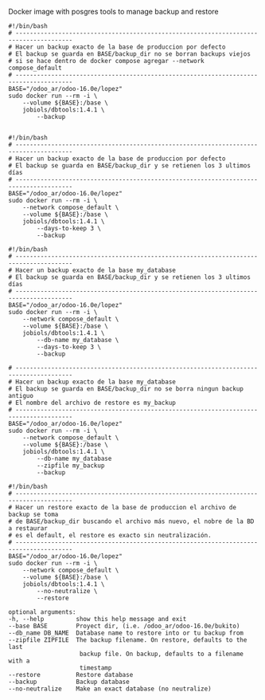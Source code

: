 Docker image with posgres tools to manage backup and restore

    #!/bin/bash
    # --------------------------------------------------------------------------------------
    # Hacer un backup exacto de la base de produccion por defecto
    # El backup se guarda en BASE/backup_dir no se borran backups viejos
    # si se hace dentro de docker compose agregar --network compose_default 
    # --------------------------------------------------------------------------------------
    BASE="/odoo_ar/odoo-16.0e/lopez"
    sudo docker run --rm -i \
        --volume ${BASE}:/base \
        jobiols/dbtools:1.4.1 \
            --backup


    #!/bin/bash
    # --------------------------------------------------------------------------------------
    # Hacer un backup exacto de la base de produccion por defecto
    # El backup se guarda en BASE/backup_dir y se retienen los 3 ultimos días
    # --------------------------------------------------------------------------------------
    BASE="/odoo_ar/odoo-16.0e/lopez"
    sudo docker run --rm -i \
        --network compose_default \
        --volume ${BASE}:/base \
        jobiols/dbtools:1.4.1 \
            --days-to-keep 3 \
            --backup

    #!/bin/bash
    # --------------------------------------------------------------------------------------
    # Hacer un backup exacto de la base my_database
    # El backup se guarda en BASE/backup_dir y se retienen los 3 ultimos días
    # --------------------------------------------------------------------------------------
    BASE="/odoo_ar/odoo-16.0e/lopez"
    sudo docker run --rm -i \
        --network compose_default \
        --volume ${BASE}:/base \
        jobiols/dbtools:1.4.1 \
            --db-name my_database \
            --days-to-keep 3 \
            --backup

    # --------------------------------------------------------------------------------------
    # Hacer un backup exacto de la base my_database
    # El backup se guarda en BASE/backup_dir no se borra ningun backup antiguo
    # El nombre del archivo de restore es my_backup
    # --------------------------------------------------------------------------------------
    BASE="/odoo_ar/odoo-16.0e/lopez"
    sudo docker run --rm -i \
        --network compose_default \
        --volume ${BASE}:/base \
        jobiols/dbtools:1.4.1 \
            --db-name my_database
            --zipfile my_backup
            --backup

    #!/bin/bash
    # --------------------------------------------------------------------------------------
    # Hacer un restore exacto de la base de produccion el archivo de backup se toma
    # de BASE/backup_dir buscando el archivo más nuevo, el nobre de la BD a restaurar
    # es el default, el restore es exacto sin neutralización.
    # --------------------------------------------------------------------------------------
    BASE="/odoo_ar/odoo-16.0e/lopez"
    sudo docker run --rm -i \
        --network compose_default \
        --volume ${BASE}:/base \
        jobiols/dbtools:1.4.1 \
            --no-neutralize \
            --restore

    optional arguments:
    -h, --help         show this help message and exit
    --base BASE        Proyect dir, (i.e. /odoo_ar/odoo-16.0e/bukito)
    --db_name DB_NAME  Database name to restore into or tu backup from
    --zipfile ZIPFILE  The backup filename. On restore, defaults to the last
                        backup file. On backup, defaults to a filename with a
                        timestamp
    --restore          Restore database
    --backup           Backup database
    --no-neutralize    Make an exact database (no neutralize)
